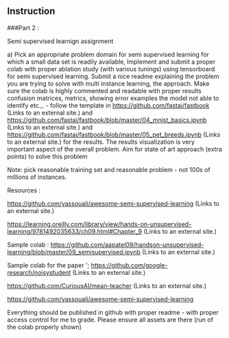 ## Instruction

###Part 2 :

Semi supervised learnign assignment

a) Pick an appropriate problem domain for semi supervised  learning for which a small data set is readily available, Implement and submit a proper colab with proper ablation study (with various tunings) using tensorboard  for semi supervised  learning. Submit a nice readme explaining the problem you are trying to solve with multi instance learning, the approach. Make sure the colab is highly commented and readable with proper results confusion matrices, metrics, showing error examples the model not able to identify etc.,. - follow the template in https://github.com/fastai/fastbook (Links to an external site.) and https://github.com/fastai/fastbook/blob/master/04_mnist_basics.ipynb (Links to an external site.) and https://github.com/fastai/fastbook/blob/master/05_pet_breeds.ipynb (Links to an external site.) for the results. The results visualization is very important aspect of the overall problem.  Aim for state of art approach (extra points)  to solve this problem 

Note: pick reasonable training set and reasonable problem - not 100s of millions of instances.

Resources :

https://github.com/yassouali/awesome-semi-supervised-learning (Links to an external site.)

https://learning.oreilly.com/library/view/hands-on-unsupervised-learning/9781492035633/ch09.html#Chapter_9 (Links to an external site.)

Sample colab : https://github.com/aapatel09/handson-unsupervised-learning/blob/master/09_semisupervised.ipynb (Links to an external site.)

Sample colab for the paper '; https://github.com/google-research/noisystudent (Links to an external site.)

https://github.com/CuriousAI/mean-teacher (Links to an external site.)

https://github.com/yassouali/awesome-semi-supervised-learning

Everything should be published in github with proper readme - with proper access control for me to grade. Please ensure all assets are there (run of the colab properly shown)